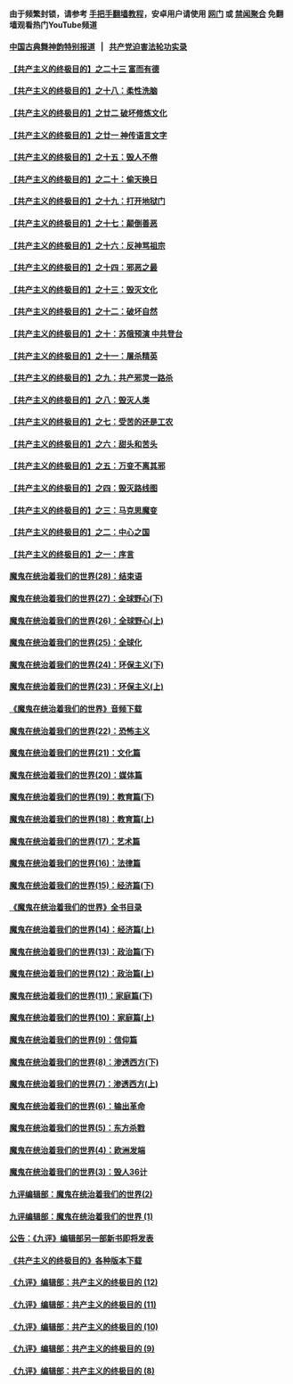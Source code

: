 #### 由于频繁封锁，请参考 [手把手翻墙教程](https://github.com/gfw-breaker/guides/wiki/)，安卓用户请使用 [网门](https://github.com/gfw-breaker/bn-android/blob/master/ogate.md?t=05301535) 或 [禁闻聚合](https://github.com/gfw-breaker/bn-android) 免翻墙观看热门YouTube频道 

#### [中国古典舞神韵特别报道](https://github.com/gfw-breaker/mh-news/blob/master/shenyun.md?t=05301535) &nbsp;&nbsp;|&nbsp;&nbsp; [共产党迫害法轮功实录](https://github.com/gfw-breaker/mh-news/blob/master/README.md?t=05301535)  

#### [【共产主义的终极目的】之二十三 富而有德](../pages/nsc422/n11283598.md?t=05301535) 

#### [【共产主义的终极目的】之十八：柔性洗脑](../pages/nsc422/n11199994.md?t=05301535) 

#### [【共产主义的终极目的】之廿二 破坏修炼文化](../pages/nsc422/n11245728.md?t=05301535) 

#### [【共产主义的终极目的】之廿一 神传语言文字](../pages/nsc422/n11263265.md?t=05301535) 

#### [【共产主义的终极目的】之十五：毁人不倦](../pages/nsc422/n11166792.md?t=05301535) 

#### [【共产主义的终极目的】之二十：偷天换日](../pages/nsc422/n11238846.md?t=05301535) 

#### [【共产主义的终极目的】之十九：打开地狱门](../pages/nsc422/n11206376.md?t=05301535) 

#### [【共产主义的终极目的】之十七：颠倒善恶](../pages/nsc422/n11179782.md?t=05301535) 

#### [【共产主义的终极目的】之十六：反神骂祖宗](../pages/nsc422/n11166798.md?t=05301535) 

#### [【共产主义的终极目的】之十四：邪恶之最](../pages/nsc422/n11150249.md?t=05301535) 

#### [【共产主义的终极目的】之十三：毁灭文化](../pages/nsc422/n11135227.md?t=05301535) 

#### [【共产主义的终极目的】之十二：破坏自然](../pages/nsc422/n11135214.md?t=05301535) 

#### [【共产主义的终极目的】之十：苏俄预演 中共登台](../pages/nsc422/n11118424.md?t=05301535) 

#### [【共产主义的终极目的】之十一：屠杀精英](../pages/nsc422/n11118442.md?t=05301535) 

#### [【共产主义的终极目的】之九：共产邪灵一路杀](../pages/nsc422/n11114139.md?t=05301535) 

#### [【共产主义的终极目的】之八：毁灭人类](../pages/nsc422/n11108503.md?t=05301535) 

#### [【共产主义的终极目的】之七：受苦的还是工农](../pages/nsc422/n11101809.md?t=05301535) 

#### [【共产主义的终极目的】之六：甜头和苦头](../pages/nsc422/n11096971.md?t=05301535) 

#### [【共产主义的终极目的】之五：万变不离其邪](../pages/nsc422/n11091285.md?t=05301535) 

#### [【共产主义的终极目的】之四：毁灭路线图](../pages/nsc422/n11086284.md?t=05301535) 

#### [【共产主义的终极目的】之三：马克思魔变](../pages/nsc422/n11061941.md?t=05301535) 

#### [【共产主义的终极目的】之二：中心之国](../pages/nsc422/n11047728.md?t=05301535) 

#### [【共产主义的终极目的】之一：序言](../pages/nsc422/n11086077.md?t=05301535) 

#### [魔鬼在统治着我们的世界(28)：结束语](../pages/nsc422/n10936246.md?t=05301535) 

#### [魔鬼在统治着我们的世界(27)：全球野心(下)](../pages/nsc422/n10928319.md?t=05301535) 

#### [魔鬼在统治着我们的世界(26)：全球野心(上)](../pages/nsc422/n10900318.md?t=05301535) 

#### [魔鬼在统治着我们的世界(25)：全球化](../pages/nsc422/n10788205.md?t=05301535) 

#### [魔鬼在统治着我们的世界(24)：环保主义(下)](../pages/nsc422/n10695307.md?t=05301535) 

#### [魔鬼在统治着我们的世界(23)：环保主义(上)](../pages/nsc422/n10688613.md?t=05301535) 

#### [《魔鬼在统治着我们的世界》音频下载](../pages/nsc422/n10635553.md?t=05301535) 

#### [魔鬼在统治着我们的世界(22)：恐怖主义](../pages/nsc422/n10614727.md?t=05301535) 

#### [魔鬼在统治着我们的世界(21)：文化篇](../pages/nsc422/n10597706.md?t=05301535) 

#### [魔鬼在统治着我们的世界(20)：媒体篇](../pages/nsc422/n10586579.md?t=05301535) 

#### [魔鬼在统治着我们的世界(19)：教育篇(下)](../pages/nsc422/n10564808.md?t=05301535) 

#### [魔鬼在统治着我们的世界(18)：教育篇(上)](../pages/nsc422/n10526970.md?t=05301535) 

#### [魔鬼在统治着我们的世界(17)：艺术篇](../pages/nsc422/n10499093.md?t=05301535) 

#### [魔鬼在统治着我们的世界(16)：法律篇](../pages/nsc422/n10485969.md?t=05301535) 

#### [魔鬼在统治着我们的世界(15)：经济篇(下)](../pages/nsc422/n10469975.md?t=05301535) 

#### [《魔鬼在统治着我们的世界》全书目录](../pages/nsc422/n10464261.md?t=05301535) 

#### [魔鬼在统治着我们的世界(14)：经济篇(上)](../pages/nsc422/n10457370.md?t=05301535) 

#### [魔鬼在统治着我们的世界(13)：政治篇(下)](../pages/nsc422/n10448270.md?t=05301535) 

#### [魔鬼在统治着我们的世界(12)：政治篇(上)](../pages/nsc422/n10444576.md?t=05301535) 

#### [魔鬼在统治着我们的世界(11)：家庭篇(下)](../pages/nsc422/n10440961.md?t=05301535) 

#### [魔鬼在统治着我们的世界(10)：家庭篇(上)](../pages/nsc422/n10435448.md?t=05301535) 

#### [魔鬼在统治着我们的世界(9)：信仰篇](../pages/nsc422/n10432159.md?t=05301535) 

#### [魔鬼在统治着我们的世界(8)：渗透西方(下)](../pages/nsc422/n10429603.md?t=05301535) 

#### [魔鬼在统治着我们的世界(7)：渗透西方(上)](../pages/nsc422/n10426013.md?t=05301535) 

#### [魔鬼在统治着我们的世界(6)：输出革命](../pages/nsc422/n10421536.md?t=05301535) 

#### [魔鬼在统治着我们的世界(5)：东方杀戮](../pages/nsc422/n10417707.md?t=05301535) 

#### [魔鬼在统治着我们的世界(4)：欧洲发端](../pages/nsc422/n10414890.md?t=05301535) 

#### [魔鬼在统治着我们的世界(3)：毁人36计](../pages/nsc422/n10411583.md?t=05301535) 

#### [九评编辑部：魔鬼在统治着我们的世界(2)](../pages/nsc422/n10410036.md?t=05301535) 

#### [九评编辑部：魔鬼在统治着我们的世界 (1)](../pages/nsc422/n10406825.md?t=05301535) 

#### [公告：《九评》编辑部另一部新书即将发表](../pages/nsc422/n10405104.md?t=05301535) 

#### [《共产主义的终极目的》各种版本下载](../pages/nsc422/n10022138.md?t=05301535) 

#### [《九评》编辑部：共产主义的终极目的 (12)](../pages/nsc422/n9933272.md?t=05301535) 

#### [《九评》编辑部：共产主义的终极目的 (11)](../pages/nsc422/n9924973.md?t=05301535) 

#### [《九评》编辑部：共产主义的终极目的 (10)](../pages/nsc422/n9920883.md?t=05301535) 

#### [《九评》编辑部：共产主义的终极目的 (9)](../pages/nsc422/n9916363.md?t=05301535) 

#### [《九评》编辑部：共产主义的终极目的 (8)](../pages/nsc422/n9912488.md?t=05301535) 

